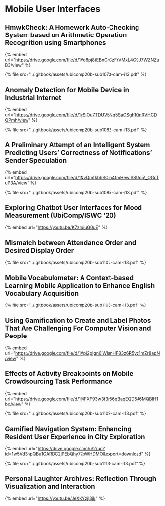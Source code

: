 # Mobile User Interfaces

## HmwkCheck: A Homework Auto-Checking System based on Arithmetic Operation Recognition using Smartphones

{% embed url="https://drive.google.com/file/d/1Vo8pj8tEBnGrCzFrVMxL4G9J7WZNZuB3/view" %}

{% file src="../.gitbook/assets/ubicomp20b-sub1073-cam-i13.pdf" %}

## Anomaly Detection for Mobile Device in Industrial Internet

{% embed url="https://drive.google.com/file/d/1ySiOu7TDUV5Nq5SaOSgh1QnRVHCDQPmh/view" %}

{% file src="../.gitbook/assets/ubicomp20b-sub1082-cam-i13.pdf" %}

## A Preliminary Attempt of an Intelligent System Predicting Users’ Correctness of Notifications’ Sender Speculation

{% embed url="https://drive.google.com/file/d/1NvQmfkbhSOm4fmHewiSSUc5\_OGcTuP3A/view" %}

{% file src="../.gitbook/assets/ubicomp20b-sub1085-cam-i13.pdf" %}

## Exploring Chatbot User Interfaces for Mood Measurement \(UbiComp/ISWC ’20\)

{% embed url="https://youtu.be/K7zruiuG0uE" %}

## Mismatch between Attendance Order and Desired Display Order

{% file src="../.gitbook/assets/ubicomp20b-sub1102-cam-i13.pdf" %}

## Mobile Vocabulometer: A Context-based Learning Mobile Application to Enhance English Vocabulary Acquisition

{% file src="../.gitbook/assets/ubicomp20b-sub1103-cam-i13.pdf" %}

## Using Gamification to Create and Label Photos That Are Challenging For Computer Vision and People

{% embed url="https://drive.google.com/file/d/1Vpi2pIgn6iWIanHF83z6R5yz1mZr8apN/view" %}

## Effects of Activity Breakpoints on Mobile Crowdsourcing Task Performance

{% embed url="https://drive.google.com/file/d/1l4FXF93w3f3r56qBaqEQD5J6MQBlH1bp/view" %}

{% file src="../.gitbook/assets/ubicomp20b-sub1109-cam-i13.pdf" %}

## Gamified Navigation System: Enhancing Resident User Experience in City Exploration

{% embed url="https://drive.google.com/u/2/uc?id=1w5Vd3hpQBu1GARDC2jPEbQhy77pWHDMO&export=download" %}

{% file src="../.gitbook/assets/ubicomp20b-sub1113-cam-i13.pdf" %}

## Personal Laughter Archives: Reflection Through Visualization and Interaction

{% embed url="https://youtu.be/JeXKYzjl3jk" %}



